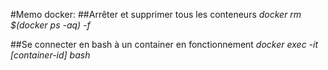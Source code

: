 #Memo docker:
##Arrêter et supprimer tous les conteneurs
*docker rm $(docker ps -aq) -f*

##Se connecter en bash  à un container en fonctionnement
*docker exec -it [container-id] bash*
